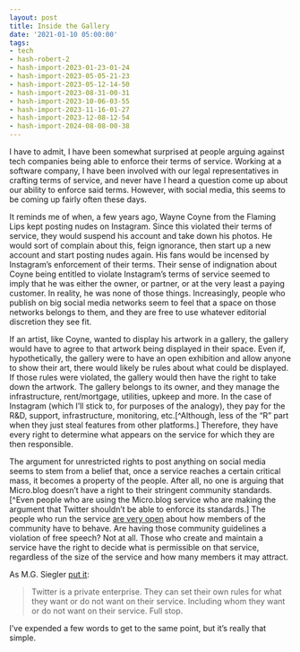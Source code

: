 ```yaml
---
layout: post
title: Inside the Gallery
date: '2021-01-10 05:00:00'
tags:
- tech
- hash-robert-2
- hash-import-2023-01-23-01-24
- hash-import-2023-05-05-21-23
- hash-import-2023-05-12-14-50
- hash-import-2023-08-31-00-31
- hash-import-2023-10-06-03-55
- hash-import-2023-11-16-01-27
- hash-import-2023-12-08-12-54
- hash-import-2024-08-08-00-38
---
```


I have to admit, I have been somewhat surprised at people arguing against tech companies being able to enforce their terms of service. Working at a software company, I have been involved with our legal representatives in crafting terms of service, and never have I heard a question come up about our ability to enforce said terms. However, with social media, this seems to be coming up fairly often these days.

It reminds me of when, a few years ago, Wayne Coyne from the Flaming Lips kept posting nudes on Instagram. Since this violated their terms of service, they would suspend his account and take down his photos. He would sort of complain about this, feign ignorance, then start up a new account and start posting nudes again. His fans would be incensed by Instagram’s enforcement of their terms. Their sense of indignation about Coyne being entitled to violate Instagram’s terms of service seemed to imply that he was either the owner, or partner, or at the very least a paying customer. In reality, he was none of those things. Increasingly, people who publish on big social media networks seem to feel that a space on those networks belongs to them, and they are free to use whatever editorial discretion they see fit.

If an artist, like Coyne, wanted to display his artwork in a gallery, the gallery would have to agree to that artwork being displayed in their space. Even if, hypothetically, the gallery were to have an open exhibition and allow anyone to show their art, there would likely be rules about what could be displayed. If those rules were violated, the gallery would then have the right to take down the artwork. The gallery belongs to its owner, and they manage the infrastructure, rent/mortgage, utilities, upkeep and more. In the case of Instagram (which I’ll stick to, for purposes of the analogy), they pay for the R&D, support, infrastructure, monitoring, etc.[^Although, less of the “R” part when they just steal features from other platforms.] Therefore, they have every right to determine what appears on the service for which they are then responsible.

The argument for unrestricted rights to post anything on social media seems to stem from a belief that, once a service reaches a certain critical mass, it becomes a property of the people. After all, no one is arguing that Micro.blog doesn’t have a right to their stringent community standards.[^Even people who are using the Micro.blog service who are making the argument that Twitter shouldn’t be able to enforce its standards.] The people who run the service [are very open](https://help.micro.blog/2017/community-guidelines/) about how members of the community have to behave. Are having those community guidelines a violation of free speech? Not at all. Those who create and maintain a service have the right to decide what is permissible on that service, regardless of the size of the service and how many members it may attract.

As M.G. Siegler [put it](https://500ish.com/free-as-in-twitter-d7fd577971ce):

> Twitter is a private enterprise. They can set their own rules for what they want or do not want on their service. Including whom they want or do not want on their service. Full stop.

I’ve expended a few words to get to the same point, but it’s really that simple.

